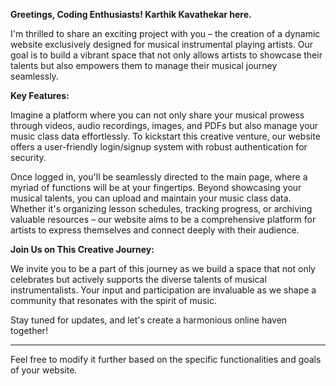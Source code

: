 **Greetings, Coding Enthusiasts! Karthik Kavathekar here.**

I'm thrilled to share an exciting project with you – the creation of a dynamic website exclusively designed for musical instrumental playing artists. Our goal is to build a vibrant space that not only allows artists to showcase their talents but also empowers them to manage their musical journey seamlessly.

**Key Features:**

Imagine a platform where you can not only share your musical prowess through videos, audio recordings, images, and PDFs but also manage your music class data effortlessly. To kickstart this creative venture, our website offers a user-friendly login/signup system with robust authentication for security.

Once logged in, you'll be seamlessly directed to the main page, where a myriad of functions will be at your fingertips. Beyond showcasing your musical talents, you can upload and maintain your music class data. Whether it's organizing lesson schedules, tracking progress, or archiving valuable resources – our website aims to be a comprehensive platform for artists to express themselves and connect deeply with their audience.

**Join Us on This Creative Journey:**

We invite you to be a part of this journey as we build a space that not only celebrates but actively supports the diverse talents of musical instrumentalists. Your input and participation are invaluable as we shape a community that resonates with the spirit of music.

Stay tuned for updates, and let's create a harmonious online haven together!

--- 

Feel free to modify it further based on the specific functionalities and goals of your website.
